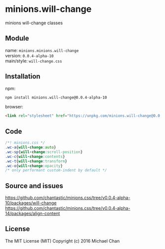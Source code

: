 # minions.will-change
minions will-change classes

## Module
name: `minions.minions.will-change`  
version: `0.0.4-alpha-10`  
main/style: `will-change.css`  

## Installation
npm:
```bash
npm install minions.will-change@0.0.4-alpha-10
```

browser:
```html
<link rel="stylesheet" href="https://unpkg.com/minions.will-change@0.0.4-alpha-10" />
```

## Code
```css
/*! minions.css */
.wc-a{will-change:auto}
.wc-sp{will-change:scroll-position}
.wc-c{will-change:contents}
.wc-t{will-change:transform}
.wc-o{will-change:opacity}
/* only performant custom-indent by default */

```

## Source and issues

https://github.com/chantastic/minions.css/tree/v0.0.4-alpha-10/packages/will-change
https://github.com/chantastic/minions.css/tree/v0.0.4-alpha-14/packages/align-content

## License

The MIT License (MIT)
Copyright (c) 2016 Michael Chan